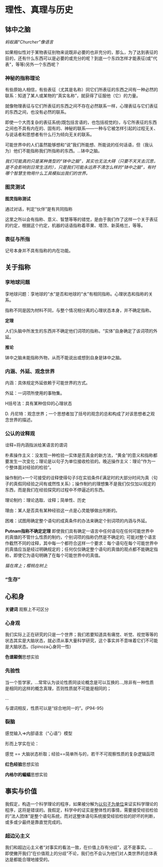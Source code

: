 # 理性、真理与历史

## 钵中之脑

*蚂蚁画“Churcher”像语言*

如果相似性对于某物表征别物来说既非必要的也非充分的，那么，为了达到表征的目的，还有什么东西可以是必要的或充分的呢？到底一个东四怎样才能表征(或"代表"，等等)另外一个东西呢？



### 神秘的指称理论

有些原始人相信，有些表征（尤其是名称）同它们所表征的东西之间有一种必然的联系：知道了某人或某物的“真实名称”，就获得了征服他（它）的力量。



就像物理表征与它们所表征的东西之间不存在必然联系一样，心理表征与它们表征的东西之间，也没有必然的联系。



即使一个大而复杂的表征系统(既包括言语的，也包括视觉的)，与它所表征的东西之间也不具有内在的、固有的、神秘的联系——一种与它被怎样引起的过程无关、与说话者和思想者有什么行为倾向无关的联系。



可能世界中的人们虽然能够想和“说”我们所能想、所能说的任何话语，但（我认为）他们不能指称我们所指称的东西。...钵中之脑。

*我们可能真的只是某种类型的“钵中之脑”，其实也无法大碍（只要不天天去沉思，是不会影响到日常生活的），只是我们可能永远弄不清怎么样的“钵中之脑”，有时哪个智慧生物用什么工具模拟出我们的世界。*



### 图灵测试

**图灵指称测试**

通过对话，判定“伙伴”是有共同指称



这里之所以会有指称、意义、智慧等等的错觉，是由于我们作了这样一个关于表征的约定，根据这个约定，机器的话语指称着苹果、塔顶、新英格兰，等等。



### 表征与所指

记号本身并不具有指称的内在功能。

## 关于指称



### 孪地球问题

孪地球问题：孪地球的“水”是否和地球的“水”有相同指称。心理状态和指称的关系。

指称不同是因为材料不同，与整个情况相分离的心理状态本身，并不确定指称。



**定理**

人们头脑中所发生的东西并不确定他们词项的指称。“实体”自身确定了该词项的外延。

**推论**

钵中之脑未能指称外物，从而不能说出或想到自身是钵中之脑。



### 内涵、外延、观念世界

内涵：具体规定外延依赖于可能世界的方式。

外延：一词项所使用的事物集。



H括号法：具有某种信仰的心理状态

D. 丹尼特：观念世界；一个思想者加了括号的观念的总和构成了对该思想者之观念世界的描述。



### 公认的诠释观

诠释=将内涵指派给某语言的谓词

朴素操作主义：没发现一种检验一实体是否真金的新方法，“黄金”的意义和指称都要发生一次变化；理论是以句子为单位接收检验的。晚近操作主义：理论“作为一个整体面对经验的检验”。

操作制约=一个可接受的诠释使得句子$S$在实验条件$E$满足时的大部分时间为真（句子的真假同经验之间有或然性关系）；操作制约的理想集不是我们仅仅加以规定的东西，而是我们在经验探究的过程中不停逼近的东西。



理论制约：理论选取、诠释；简单性、历史

理由：某人是否具有某种经验这一点是心灵能够做出判断的。



困难：试图用确定整个语句的成真条件的办法来确定个别词项的内涵与外延。



**Putnam指称不确定定理** 即使我们具有确定一语言中任何语句在任何可能世界中的真值的不管什么性质的制约，个别词项的指称仍然是不确定的; 可能对整个语言作截然不同的诠释，其中每一个都符合这样一个要求：每个语句在每个可能世界中的真值应当是经过明确规定的；任何仅仅确定整个语句的真值的观点都不能确定指称，即使它为语句明确了在每个可能世界中的真值。



*猫在席上；樱桃在树上*



### “生存”







## 心和身

**关键词** 观察上不可区分

### 心身观

我们实际上正在研究的只是一个世界；我们若要知道具有痛觉、听觉、视觉等等的状态其实是大脑状态，就必须从事大量科学研究，这个事实并不意味着它们不可能是大脑状态。(Spinoza心身同一性)



**色谱颠倒**思想实验

### 先验性

当一个哲学家，...常常认为谈论性质同谈论概念是可以互换的...,除非有一种性质是相同的这样的概念真理，否则性质就不可能是相同的；

...

与谓词相反，性质可以是“综合地同一的”。(P94-95)



### 裂脑

感觉输入=>内部语言（“心语”）模型

形而上学实在论：

感觉 == 大脑状态析取；经验==简单所与的，若干不可观察性质的复杂逻辑函项



**红色经验**思想实验

**内格尔的蝙蝠**思想实验





## 事实与价值

我假定，构造一个科学理论的程序，如果被分解为<u>以句子为单位</u>来证实科学理论的程序，这将是错误的。我假定，科学中的证实是整体性的事情，需要接受经验检验的“法人团体”是整个语句系统，而对这整体语句系统接受经验检验的好坏的判断，或多或少最终是靠直觉完成的。



### 超边沁主义

我们和超边沁主义者“对事实的看法一致，在价值上存有分歧”，这不是事实。... 即使撇开我们“在价值观上的分歧”不论，我们也不会认为他们对人类世界的总体表达是都能合理地接受的。